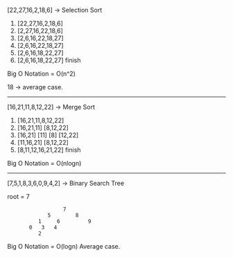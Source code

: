 [22,27,16,2,18,6] -> Selection Sort

1.  [22,27,16,2,18,6]
2.  [2,27,16,22,18,6]
3.  [2,6,16,22,18,27]
4.  [2,6,16,22,18,27]
5.  [2,6,16,18,22,27]
6.  [2,6,16,18,22,27] finish

Big O Notation = O(n^2)

18 -> average case.

--------------------------------------------------------------

[16,21,11,8,12,22] -> Merge Sort

1.  [16,21,11,8,12,22]
2.  [16,21,11]  [8,12,22]
3.  [16,21] [11]    [8] [12,22]
4.  [11,16,21]    [8,12,22]
5.  [8,11,12,16,21,22] finish

Big O Notation = O(nlogn)

--------------------------------------------------------------

[7,5,1,8,3,6,0,9,4,2] -> Binary Search Tree

root = 7

                      7
                 5        8
              1     6         9
           0   3   4
              2

Big O Notation = O(logn)
Average case. 